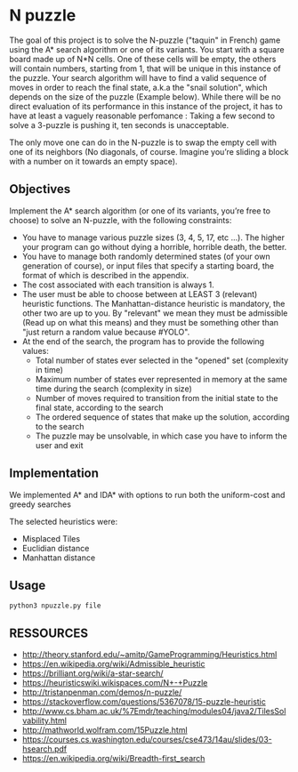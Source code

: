 # N puzzle

The goal of this project is to solve the N-puzzle ("taquin" in French) game using the A*
search algorithm or one of its variants.
You start with a square board made up of N*N cells. One of these cells will be empty,
the others will contain numbers, starting from 1, that will be unique in this instance of
the puzzle.
Your search algorithm will have to find a valid sequence of moves in order to reach the
final state, a.k.a the "snail solution", which depends on the size of the puzzle (Example
below). While there will be no direct evaluation of its performance in this instance of the
project, it has to have at least a vaguely reasonable perfomance : Taking a few second to
solve a 3-puzzle is pushing it, ten seconds is unacceptable.

The only move one can do in the N-puzzle is to swap the empty cell with one of its
neighbors (No diagonals, of course. Imagine you’re sliding a block with a number on it
towards an empty space).

## Objectives
Implement the A* search algorithm (or one of its variants, you’re free to choose) to solve
an N-puzzle, with the following constraints:

* You have to manage various puzzle sizes (3, 4, 5, 17, etc ...). The higher your
program can go without dying a horrible, horrible death, the better.
* You have to manage both randomly determined states (of your own generation of
course), or input files that specify a starting board, the format of which is described
in the appendix.
* The cost associated with each transition is always 1.
* The user must be able to choose between at LEAST 3 (relevant) heuristic functions.
The Manhattan-distance heuristic is mandatory, the other two are up to you. By
"relevant" we mean they must be admissible (Read up on what this means) and
they must be something other than "just return a random value because #YOLO".
* At the end of the search, the program has to provide the following values:
  * Total number of states ever selected in the "opened" set (complexity in time)
  * Maximum number of states ever represented in memory at the same time
  during the search (complexity in size)
  * Number of moves required to transition from the initial state to the final state,
  according to the search
  * The ordered sequence of states that make up the solution, according to the
  search
  * The puzzle may be unsolvable, in which case you have to inform the user and
  exit


## Implementation

We implemented A* and IDA* with options to run both the uniform-cost
and greedy searches

The selected heuristics were:
* Misplaced Tiles
* Euclidian distance
* Manhattan distance

## Usage

```
python3 npuzzle.py file
```


## RESSOURCES

* http://theory.stanford.edu/~amitp/GameProgramming/Heuristics.html
* https://en.wikipedia.org/wiki/Admissible_heuristic
* https://brilliant.org/wiki/a-star-search/
* https://heuristicswiki.wikispaces.com/N+-+Puzzle
* http://tristanpenman.com/demos/n-puzzle/
* https://stackoverflow.com/questions/5367078/15-puzzle-heuristic
* http://www.cs.bham.ac.uk/%7Emdr/teaching/modules04/java2/TilesSolvability.html
* http://mathworld.wolfram.com/15Puzzle.html
* https://courses.cs.washington.edu/courses/cse473/14au/slides/03-hsearch.pdf
* https://en.wikipedia.org/wiki/Breadth-first_search
